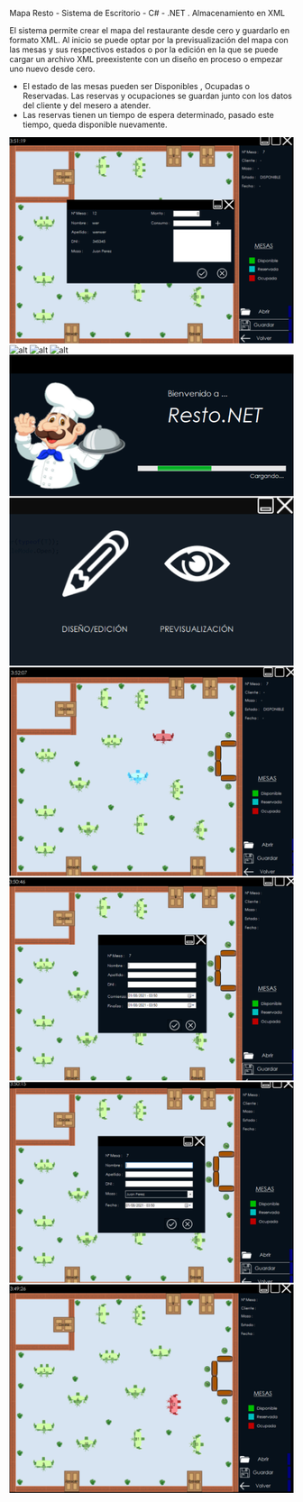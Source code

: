 Mapa Resto - Sistema de Escritorio - C# - .NET . Almacenamiento en XML

El sistema permite crear el mapa del restaurante desde cero y guardarlo en formato XML. Al inicio se puede optar por la previsualización del mapa con las mesas y sus respectivos estados o por la edición en la que se puede cargar un archivo XML preexistente con un diseño en proceso o empezar uno nuevo desde cero. 
* El estado de las mesas pueden ser Disponibles , Ocupadas o Reservadas. Las reservas y ocupaciones se guardan junto con los datos del cliente y del mesero a atender.
* Las reservas tienen un tiempo de espera determinado, pasado este tiempo, queda disponible nuevamente. 



![alt](vistas-img/cerrar-mesa.PNG)
![alt](vistas-img/diseño-edicion-2.PNG)
![alt](vistas-img/diseño-edicion-3.PNG)
![alt](vistas-img/diseño-puerta.PNG)
![alt](vistas-img/inicio-1.PNG)
![alt](vistas-img/inicio-2.PNG)
![alt](vistas-img/mesas-estado.PNG)
![alt](vistas-img/nueva-reserva.PNG)
![alt](vistas-img/nuevo-cliente.PNG)
![alt](vistas-img/previsualizacion.PNG)
